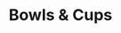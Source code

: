 ---
label: 
title: "Bowls & Cups"
order: 520
layout: table-of-contents
presentation: grid
outputs: [ html ]
---
